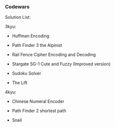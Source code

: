 ### Codewars

Solution List:

3kyu:

- Huffman Encoding

- Path Finder 3 the Alpinist

- Rail Fence Cipher Encoding and Decoding

- Stargate SG-1 Cute and Fuzzy (Improved version)

- Sudoku Solver

- The Lift

4kyu:

- Chinese Numeral Encoder

- Path Finder 2 shortest path
  
- Snail




